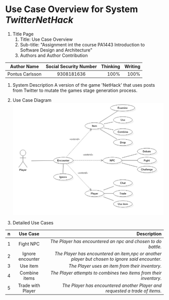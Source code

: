 # Use Case Overview for System _TwitterNetHack_
1. Title Page
    1. Title: Use Case Overview
    1. Sub-title: "Assignment int the course PA1443 Introduction to Software Design and Architecture"
    1. Authors and Author Contribution

| Author Name   | Social Security Number| Thinking  |Writing  |
| ------------- |:-------------:| -----:|-----:|
| Pontus Carlsson  | 9308181636 | 100% |100% |

1. System Description
A version of the game 'NetHack' that uses posts from Twitter to mutate the games stage generation process.
1. Use Case Diagram
![model](https://github.com/carl93/OOD-PA1443-poca16/blob/master/Assignments/model.jpeg "Diagram")

1. Detailed Use Cases

| n | Use Case | Description |
| - |:-------------:| ------:|
| 1 | Fight NPC | _The Player has encountered an npc and chosen to do battle._ |
| 2 | Ignore encounter | _The Player has encountered an item,npc or another player but chosen to ignore said encounter._ |
| 3 | Use item | _The Player uses an item from their inventory._ |
| 4 | Combine items | _The Player attempts to combines two items from their inventory._ |
| 5 | Trade with Player | _The Player has encountered another Player and requested a trade of items._ |

